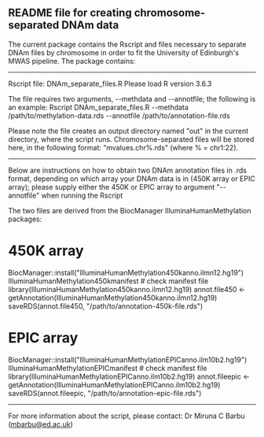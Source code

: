 README file for creating chromosome-separated DNAm data
----------------------------------------------------------

The current package contains the Rscript and files necessary to separate DNAm files by chromosome in order to fit the University of Edinburgh's MWAS pipeline. The package contains:

----------------------------------------------------------

Rscript file: DNAm_separate_files.R
Please load R version 3.6.3

The file requires two arguments, --methdata and --annotfile; the following is an example:
Rscript DNAm_separate_files.R --methdata /path/to/methylation-data.rds --annotfile /path/to/annotation-file.rds

Please note the file creates an output directory named "out" in the current directory, where the script runs. Chromosome-separated files will be stored here, in the following format: "mvalues.chr%.rds" (where % = chr1:22).

----------------------------------------------------------

Below are instructions on how to obtain two DNAm annotation files in .rds format, depending on which array your DNAm data is in (450K array or EPIC array); please supply either the 450K or EPIC array to argument "--annotfile" when running the Rscript

The two files are derived from the BiocManager IlluminaHumanMethylation packages:

# 450K array

BiocManager::install("IlluminaHumanMethylation450kanno.ilmn12.hg19")
IlluminaHumanMethylation450kmanifest # check manifest file
library(IlluminaHumanMethylation450kanno.ilmn12.hg19)
annot.file450 <- getAnnotation(IlluminaHumanMethylation450kanno.ilmn12.hg19)
saveRDS(annot.file450, "/path/to/annotation-450k-file.rds")

# EPIC array

BiocManager::install("IlluminaHumanMethylationEPICanno.ilm10b2.hg19")
IlluminaHumanMethylationEPICmanifest # check manifest file
library(IlluminaHumanMethylationEPICanno.ilm10b2.hg19)
annot.fileepic <- getAnnotation(IlluminaHumanMethylationEPICanno.ilm10b2.hg19)
saveRDS(annot.fileepic, "/path/to/annotation-epic-file.rds")

----------------------------------------------------------

For more information about the script, please contact: Dr Miruna C Barbu (mbarbu@ed.ac.uk)
